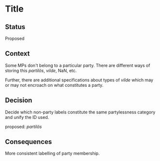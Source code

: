 # Title
## Status
Proposed

## Context
Some MPs don't belong to a particular party. There are different ways of storing this _partilös_, _vilde_, NaN, etc. 

Further, there are additional specifications about types of _vilde_ which may or may not encroach on what constitutes a party.

## Decision
Decide which non-party labels constitute the same partylessness category and unify the ID used.

proposed: _partilös_

## Consequences
More consistent labelling of party membership.